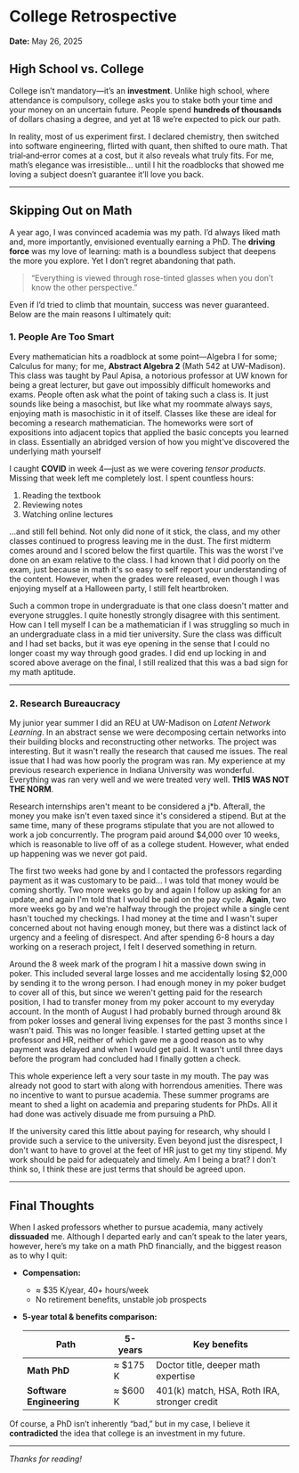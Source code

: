 # College Retrospective

**Date:** May 26, 2025

## High School vs. College

College isn’t mandatory—it’s an **investment**. Unlike high school, where attendance is compulsory, college asks you to stake both your time and your money on an uncertain future. People spend **hundreds of thousands** of dollars chasing a degree, and yet at 18 we’re expected to pick our path.

In reality, most of us experiment first. I declared chemistry, then switched into software engineering, flirted with quant, then shifted to oure math. That trial‑and‑error comes at a cost, but it also reveals what truly fits. For me, math’s elegance was irresistible… until I hit the roadblocks that showed me loving a subject doesn’t guarantee it’ll love you back.

---

## Skipping Out on Math

A year ago, I was convinced academia was my path. I’d always liked math and, more importantly, envisioned eventually earning a PhD. The **driving force** was my love of learning: math is a boundless subject that deepens the more you explore. Yet I don’t regret abandoning that path.

> “Everything is viewed through rose-tinted glasses when you don’t know the other perspective.”

Even if I’d tried to climb that mountain, success was never guaranteed. Below are the main reasons I ultimately quit:

### 1. People Are Too Smart

Every mathematician hits a roadblock at some point—Algebra I for some; Calculus for many; for me, **Abstract Algebra 2** (Math 542 at UW–Madison). This class was taught by Paul Apisa, a notorious professor at UW known for being a great lecturer, but gave out impossibly difficult homeworks and exams. People often ask what the point of taking such a class is. It just sounds like being a masochist, but like what my roommate always says, enjoying math is masochistic in it of itself. Classes like these are ideal for becoming a research mathematician. The homeworks were sort of expositions into adjacent topics that applied the basic concepts you learned in class. Essentially an abridged version of how you might've discovered the underlying math yourself

I caught **COVID** in week 4—just as we were covering _tensor products_. Missing that week left me completely lost. I spent countless hours:

1. Reading the textbook
2. Reviewing notes
3. Watching online lectures

…and still fell behind. Not only did none of it stick, the class, and my other classes continued to progress leaving me in the dust. The first midterm comes around and I scored below the first quartile. This was the worst I've done on an exam relative to the class. I had known that I did poorly on the exam, just because in math it's so easy to self report your understanding of the content. However, when the grades were released, even though I was enjoying myself at a Halloween party, I still felt heartbroken.

Such a common trope in undergraduate is that one class doesn't matter and everyone struggles. I quite honestly strongly disagree with this sentiment. How can I tell myself I can be a mathematician if I was struggling so much in an undergraduate class in a mid tier university. Sure the class was difficult and I had set backs, but it was eye opening in the sense that I could no longer coast my way through good grades. I did end up locking in and scored above average on the final, I still realized that this was a bad sign for my math aptitude.

---

### 2. Research Bureaucracy

My junior year summer I did an REU at UW-Madison on _Latent Network Learning_. In an abstract sense we were decomposing certain networks into their building blocks and reconstructing other networks. The project was interesting. But it wasn't really the research that caused me issues. The real issue that I had was how poorly the program was ran. My experience at my previous research experience in Indiana University was wonderful. Everything was ran very well and we were treated very well. **THIS WAS NOT THE NORM**.

Research internships aren't meant to be considered a j\*b. Afterall, the money you make isn't even taxed since it's considered a stipend. But at the same time, many of these programs stipulate that you are not allowed to work a job concurrently. The program paid around $4,000 over 10 weeks, which is reasonable to live off of as a college student. However, what ended up happening was we never got paid.

The first two weeks had gone by and I contacted the professors regarding payment as it was customary to be paid... I was told that money would be coming shortly. Two more weeks go by and again I follow up asking for an update, and again I'm told that I would be paid on the pay cycle. **Again**, two more weeks go by and we're halfway through the project while a single cent hasn't touched my checkings. I had money at the time and I wasn't super concerned about not having enough money, but there was a distinct lack of urgency and a feeling of disrespect. And after spending 6-8 hours a day working on a reserach project, I felt I deserved something in return.

Around the 8 week mark of the program I hit a massive down swing in poker. This included several large losses and me accidentally losing $2,000 by sending it to the wrong person. I had enough money in my poker budget to cover all of this, but since we weren't getting paid for the research position, I had to transfer money from my poker account to my everyday account. In the month of August I had probably burned through around 8k from poker losses and general living expenses for the past 3 months since I wasn't paid. This was no longer feasible. I started getting upset at the professor and HR, neither of which gave me a good reason as to why payment was delayed and when I would get paid. It wasn't until three days before the program had concluded had I finally gotten a check.

This whole experience left a very sour taste in my mouth. The pay was already not good to start with along with horrendous amenities. There was no incentive to want to pursue academia. These summer programs are meant to shed a light on academia and preparing students for PhDs. All it had done was actively disuade me from pursuing a PhD.

If the university cared this little about paying for research, why should I provide such a service to the university. Even beyond just the disrespect, I don't want to have to grovel at the feet of HR just to get my tiny stipend. My work should be paid for adequately and timely. Am I being a brat? I don't think so, I think these are just terms that should be agreed upon.

---

## Final Thoughts

When I asked professors whether to pursue academia, many actively **dissuaded** me. Although I departed early and can’t speak to the later years, however, here’s my take on a math PhD financially, and the biggest reason as to why I quit:

- **Compensation:**
  - ≈ \$35 K/year, 40+ hours/week
  - No retirement benefits, unstable job prospects
- **5-year total & benefits comparison:**

  | Path                     | 5-years   | Key benefits                                 |
  | ------------------------ | --------- | -------------------------------------------- |
  | **Math PhD**             | ≈ \$175 K | Doctor title, deeper math expertise          |
  | **Software Engineering** | ≈ \$600 K | 401(k) match, HSA, Roth IRA, stronger credit |

Of course, a PhD isn’t inherently “bad,” but in my case, I believe it **contradicted** the idea that college is an investment in my future.

---

_Thanks for reading!_
